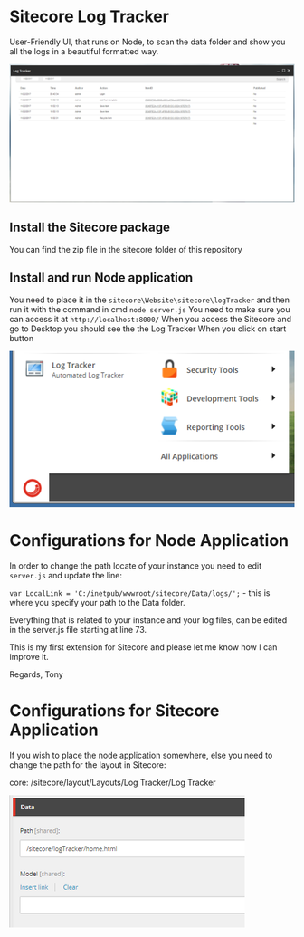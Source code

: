 # Sitecore Log Tracker
User-Friendly UI, that runs on Node, to scan the data folder and show you all the logs in a beautiful formatted way.

![Path](/images/log-view-content.PNG?raw=true "Log View Content")

## Install the Sitecore package
You can find the zip file in the sitecore folder of this repository
## Install and run Node application
You need to place it in the `sitecore\Website\sitecore\logTracker` and then run it with the command in cmd `node server.js`
You need to make sure you can access it at `http://localhost:8000/`
When you access the Sitecore and go to Desktop you should see the the Log Tracker When you click on start button

![Desktop](/images/desktop.PNG?raw=true "The way it looks in Start Menu")

# Configurations for Node Application
In order to change the path locate of your instance you need to edit `server.js` and update the line:

`var LocalLink = 'C:/inetpub/wwwroot/sitecore/Data/logs/';` - this is where you specify your path to the Data folder.

Everything that is related to your instance and your log files, can be edited in the server.js file starting at line 73.

This is my first extension for Sitecore and please let me know how I can improve it.

Regards,
Tony

# Configurations for Sitecore Application

If you wish to place the node application somewhere, else you need to change the path for the layout in Sitecore:

core: /sitecore/layout/Layouts/Log Tracker/Log Tracker

![Path](/images/path.PNG?raw=true "Change the path")
